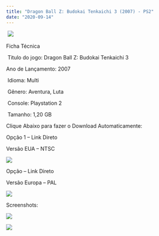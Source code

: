 ```yaml
---
title: "Dragon Ball Z: Budokai Tenkaichi 3 (2007) - PS2"
date: "2020-09-14"
---
```


 ![](https://1.bp.blogspot.com/-XImXnj58S-g/X17D8awmr5I/AAAAAAAAPGs/nvp05TvWXyoHwkG1N87jGDRdve9MceT9wCLcBGAsYHQ/s320/Screenshot_1.png)

Ficha Técnica

 Titulo do jogo: Dragon Ball Z: Budokai Tenkaichi 3 

Ano de Lançamento: 2007

 Idioma: Multi

 Gênero: Aventura, Luta

 Console: Playstation 2

 Tamanho: 1,20 GB

Clique Abaixo para fazer o Download Automaticamente:

Opção 1 – Link Direto

Versão EUA – NTSC

[![](https://1.bp.blogspot.com/-1h0psgcwSIc/X12Z4_-XFGI/AAAAAAAAO8I/Mc5GWgomPvky4bANZ291sPzxVFKXG0hcQCLcBGAsYHQ/s0/LINK.png)](https://zee.gl/i8dv)

Opção – Link Direto

Versão Europa – PAL

[![](https://1.bp.blogspot.com/-1h0psgcwSIc/X12Z4_-XFGI/AAAAAAAAO8I/Mc5GWgomPvky4bANZ291sPzxVFKXG0hcQCLcBGAsYHQ/s0/LINK.png)](https://zee.gl/wii1W)

Screenshots:

[![](https://1.bp.blogspot.com/-6ZO8DvHt2Og/X17D7-F5feI/AAAAAAAAPGo/daelfTAGTRErQP62Q9fIo9dII4ZWmJuwQCLcBGAsYHQ/w500-h281/maxresdefault{40dcdfd0a3f176073d713beaee4fcd56db243ec708877a2e730ba987ecd6f1ab}2B{40dcdfd0a3f176073d713beaee4fcd56db243ec708877a2e730ba987ecd6f1ab}25281{40dcdfd0a3f176073d713beaee4fcd56db243ec708877a2e730ba987ecd6f1ab}2529.jpg)](https://1.bp.blogspot.com/-6ZO8DvHt2Og/X17D7-F5feI/AAAAAAAAPGo/daelfTAGTRErQP62Q9fIo9dII4ZWmJuwQCLcBGAsYHQ/s1280/maxresdefault{40dcdfd0a3f176073d713beaee4fcd56db243ec708877a2e730ba987ecd6f1ab}2B{40dcdfd0a3f176073d713beaee4fcd56db243ec708877a2e730ba987ecd6f1ab}25281{40dcdfd0a3f176073d713beaee4fcd56db243ec708877a2e730ba987ecd6f1ab}2529.jpg)

[![](https://1.bp.blogspot.com/-I6jMKUMHGHw/X17D7ALSc7I/AAAAAAAAPGk/8weUQOKjgTULgcOD-t2AlEo_EM4ix4mIwCLcBGAsYHQ/w500-h281/maxresdefault.jpg)](https://1.bp.blogspot.com/-I6jMKUMHGHw/X17D7ALSc7I/AAAAAAAAPGk/8weUQOKjgTULgcOD-t2AlEo_EM4ix4mIwCLcBGAsYHQ/s1280/maxresdefault.jpg)
